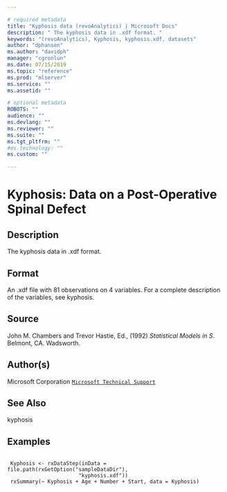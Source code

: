 ```yaml
--- 

# required metadata 
title: "Kyphosis data (revoAnalytics) | Microsoft Docs" 
description: " The kyphosis data in .xdf format. " 
keywords: "(revoAnalytics), Kyphosis, kyphosis.xdf, datasets" 
author: "dphansen"
ms.author: "davidph" 
manager: "cgronlun" 
ms.date: 07/15/2019
ms.topic: "reference" 
ms.prod: "mlserver" 
ms.service: "" 
ms.assetid: "" 

# optional metadata 
ROBOTS: "" 
audience: "" 
ms.devlang: "" 
ms.reviewer: "" 
ms.suite: "" 
ms.tgt_pltfrm: "" 
#ms.technology: "" 
ms.custom: "" 

--- 
```




 # Kyphosis: Data on a Post-Operative Spinal Defect 
 ## Description

The kyphosis data in .xdf format.


 ## Format

An .xdf file with 81 observations on 4 variables. For a complete
description of the variables, see kyphosis.


 ## Source

John M. Chambers and Trevor Hastie, Ed., (1992)
*Statistical Models in S*. Belmont, CA. Wadsworth.


 ## Author(s)
 Microsoft Corporation [`Microsoft Technical Support`](https://go.microsoft.com/fwlink/?LinkID=698556&clcid=0x409)


 ## See Also

kyphosis

 ## Examples

 ```

  Kyphosis <- rxDataStep(inData = file.path(rxGetOption("sampleDataDir"),
                        "kyphosis.xdf"))
  rxSummary(~ Kyphosis + Age + Number + Start, data = Kyphosis)
```


